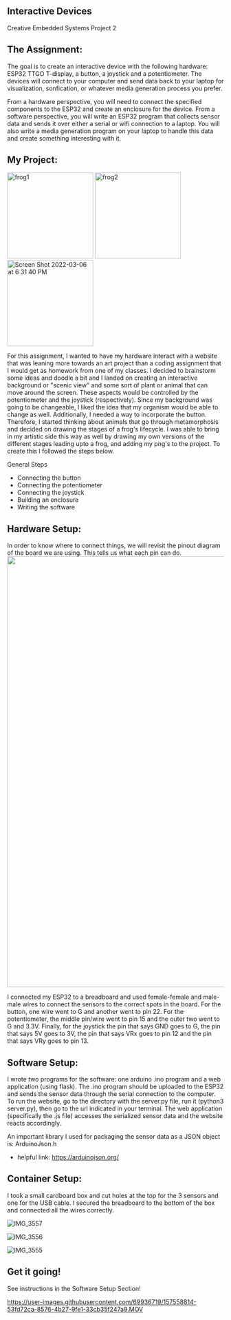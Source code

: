 ## Interactive Devices
Creative Embedded Systems Project 2

## The Assignment: 
The goal is to create an interactive device with the following hardware: ESP32 TTGO T-display, a button, a joystick and a potentiometer. The devices will connect to your computer and send data back to your laptop for visualization, sonfication, or whatever media generation process you prefer.

From a hardware perspective, you will need to connect the specified components to the ESP32 and create an enclosure for the device. From a software perspective, you will write an ESP32 program that collects sensor data and sends it over either a serial or wifi connection to a laptop. You will also write a media generation program on your laptop to handle this data and create something interesting with it.

## My Project:

 <img width="200" alt="frog1" src="https://user-images.githubusercontent.com/69936719/157553614-7faa7ac9-c72e-4c3e-955e-9b1ff27dfb01.png">
 
 <img width="200" alt="frog2" src="https://user-images.githubusercontent.com/69936719/157553726-ef2c27a1-5db4-48d1-a30f-ea2f2fb3e7db.png">

<img width="200" alt="Screen Shot 2022-03-06 at 6 31 40 PM" src="https://user-images.githubusercontent.com/69936719/157553742-2b473abf-2856-4d7d-8715-3ac7436c94d2.png">

For this assignment, I wanted to have my hardware interact with a website that was leaning more towards an art project than a coding assignment that I would get as homework from one of my classes. I decided to brainstorm some ideas and doodle a bit and I landed on creating an interactive background or "scenic view" and some sort of plant or animal that can move around the screen. These aspects would be controlled by the potentiometer and the joystick (respectively). Since my background was going to be changeable, I liked the idea that my organism would be able to change as well. Additionally, I needed a way to incorporate the button. Therefore, I started thinking about animals that go through metamorphosis and decided on drawing the stages of a frog's lifecycle. I was able to bring in my artistic side this way as well by drawing my own versions of the different stages leading upto a frog, and adding my png's to the project. To create this I followed the steps below.

General Steps
- Connecting the button
- Connecting the potentiometer
- Connecting the joystick
- Building an enclosure
- Writing the software

## Hardware Setup:
In order to know where to connect things, we will revisit the pinout diagram of the board we are using. This tells us what each pin can do.
<img width=1000 src="https://www.paleotechnologist.net/wp-content/uploads/2021/02/H39c2130da52e43e7ac7ccee871075b46E.png">

I connected my ESP32 to a breadboard and used female-female and male-male wires to connect the sensors to the correct spots in the board. For the button, one wire went to G and another went to pin 22. For the potentiometer, the middle pin/wire went to pin 15 and the outer two went to G and 3.3V. Finally, for the joystick the pin that says GND goes to G, the pin that says 5V goes to 3V, the pin that says VRx goes to pin 12 and the pin that says VRy goes to pin 13.

## Software Setup:
I wrote two programs for the software: one arduino .ino program and a web application (using flask). The .ino program should be uploaded to the ESP32 and sends the sensor data through the serial connection to the computer. To run the website, go to the directory with the server.py file, run it (python3 server.py), then go to the url indicated in your terminal. The web application (specifically the .js file) accesses the serialized sensor data and the website reacts accordingly.

An important library I used for packaging the sensor data as a JSON object is: ArduinoJson.h
- helpful link: https://arduinojson.org/

## Container Setup:
I took a small cardboard box and cut holes at the top for the 3 sensors and one for the USB cable. I secured the breadboard to the bottom of the box and connected all the wires correctly.

![IMG_3557](https://user-images.githubusercontent.com/69936719/157558678-3ff9b02f-b793-4274-be62-ddaf4ccc6234.jpeg)

![IMG_3556](https://user-images.githubusercontent.com/69936719/157558908-893de2f6-5a3d-4a4f-895f-c26ced8a60d2.jpeg)

![IMG_3555](https://user-images.githubusercontent.com/69936719/157558921-bf39cb42-b5a3-4ec0-a97b-aff8af3194ed.jpeg)

## Get it going!
See instructions in the Software Setup Section!

https://user-images.githubusercontent.com/69936719/157558814-53fd72ca-8576-4b27-9fe1-33cb35f247a9.MOV





